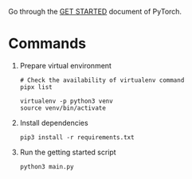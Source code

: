 Go through the [GET STARTED](https://pytorch.org/get-started/locally/) document of PyTorch.

# Commands

1. Prepare virtual environment

    ``` shell
    # Check the availability of virtualenv command
    pipx list

    virtualenv -p python3 venv
    source venv/bin/activate
    ```
2. Install dependencies

    ``` shell
    pip3 install -r requirements.txt
    ```

3. Run the getting started script

    ``` shell
    python3 main.py
    ```